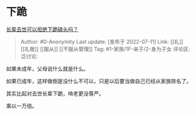 # 下跪
[长辈去世可以拒绝下跪磕头吗？](https://www.zhihu.com/question/426618455/answer/2569153677)

> Author: #0-Anonymity
> Last update: [发布于 2022-07-11]
> Link: [[礼]] [[礼敬]] [[服从]] [[不服从管理]]
> Tag: #1-家族/1F-亲子/2-身为子女
> 评论区:
> 泛讨论:

如果未成年，父母说什么就是什么。

如果已成年，这样做倒是没什么不可以，只是以后要当做自己已经从家族除名了。

其实比起对去世长辈下跪，啃老更没尊严。

乘以一万倍。
